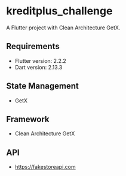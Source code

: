 # kreditplus_challenge

A Flutter project with Clean Architecture GetX.

## Requirements
- Flutter version: 2.2.2
- Dart version: 2.13.3

## State Management
- GetX

## Framework
- Clean Architecture GetX

## API
- https://fakestoreapi.com


